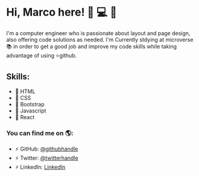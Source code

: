 # Hi, Marco here! 👋 :computer: :tophat:

I'm a computer engineer who is passionate about layout and page design, also offering code solutions as needed. I'm Currently stdying at microverse :books: in order to get a good job and improve my code skills while taking advantage of using :star:github. 


## Skills:
- :space_invader: HTML
- :dart: CSS
- :space_invader: Bootstrap
- :dart: Javascript
- :space_invader: React


### You can find me on :earth_americas::

- :zap: GitHub: [@githubhandle](https://github.com/mrigorir)
- :zap: Twitter: [@twitterhandle](https://twitter.com/marcoparra311)
- :zap: LinkedIn: [LinkedIn](https://www.linkedin.com/in/marco-parra-leal-a93318101/)


